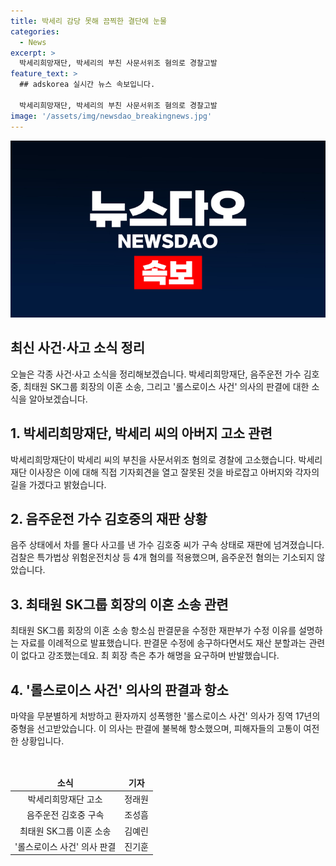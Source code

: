 ```yaml
---
title: 박세리 감당 못해 끔찍한 결단에 눈물
categories:
  - News
excerpt: >
  박세리희망재단, 박세리의 부친 사문서위조 혐의로 경찰고발
feature_text: >
  ## adskorea 실시간 뉴스 속보입니다.

  박세리희망재단, 박세리의 부친 사문서위조 혐의로 경찰고발
image: '/assets/img/newsdao_breakingnews.jpg'
---
```


<p><img src="/assets/img/newsdao_breakingnews.jpg" alt="adskorea 속보" /></p>

<h2 data-ke-size="size26">최신 사건·사고 소식 정리</h2>

<p data-ke-size="size16">오늘은 각종 사건·사고 소식을 정리해보겠습니다. 박세리희망재단, 음주운전 가수 김호중, 최태원 SK그룹 회장의 이혼 소송, 그리고 '롤스로이스 사건' 의사의 판결에 대한 소식을 알아보겠습니다.</p>

<h2 data-ke-size="size24">1. 박세리희망재단, 박세리 씨의 아버지 고소 관련</h2>

<p data-ke-size="size16">박세리희망재단이 박세리 씨의 부친을 사문서위조 혐의로 경찰에 고소했습니다. 박세리 재단 이사장은 이에 대해 직접 기자회견을 열고 잘못된 것을 바로잡고 아버지와 각자의 길을 가겠다고 밝혔습니다.</p>

<h2 data-ke-size="size24">2. 음주운전 가수 김호중의 재판 상황</h2>

<p data-ke-size="size16">음주 상태에서 차를 몰다 사고를 낸 가수 김호중 씨가 구속 상태로 재판에 넘겨졌습니다. 검찰은 특가법상 위험운전치상 등 4개 혐의를 적용했으며, 음주운전 혐의는 기소되지 않았습니다.</p>

<h2 data-ke-size="size24">3. 최태원 SK그룹 회장의 이혼 소송 관련</h2>

<p data-ke-size="size16">최태원 SK그룹 회장의 이혼 소송 항소심 판결문을 수정한 재판부가 수정 이유를 설명하는 자료를 이례적으로 발표했습니다. 판결문 수정에 송구하다면서도 재산 분할과는 관련이 없다고 강조했는데요. 최 회장 측은 추가 해명을 요구하며 반발했습니다.</p>

<h2 data-ke-size="size24">4. '롤스로이스 사건' 의사의 판결과 항소</h2>

<p data-ke-size="size16">마약을 무분별하게 처방하고 환자까지 성폭행한 '롤스로이스 사건' 의사가 징역 17년의 중형을 선고받았습니다. 이 의사는 판결에 불복해 항소했으며, 피해자들의 고통이 여전한 상황입니다.</p>

<p data-ke-size="size16">&nbsp;</p>

<table>
<thead>
    <tr>
        <td style="text-align: center; height: 17px;"><b>소식</b></td>
        <td style="text-align: center; height: 17px;"><b>기자</b></td>
    </tr>
</thead>
<tbody>
    <tr>
        <td style="text-align: center; height: 17px;">박세리희망재단 고소</td>
        <td style="text-align: center; height: 17px;">정래원</td>
    </tr>
    <tr>
        <td style="text-align: center; height: 17px;">음주운전 김호중 구속</td>
        <td style="text-align: center; height: 17px;">조성흠</td>
    </tr>
    <tr>
        <td style="text-align: center; height: 17px;">최태원 SK그룹 이혼 소송</td>
        <td style="text-align: center; height: 17px;">김예린</td>
    </tr>
    <tr>
        <td style="text-align: center; height: 17px;">'롤스로이스 사건' 의사 판결</td>
        <td style="text-align: center; height: 17px;">진기훈</td>
    </tr>
</tbody>
</table>

<p data-ke-size="size16">&nbsp;</p>

